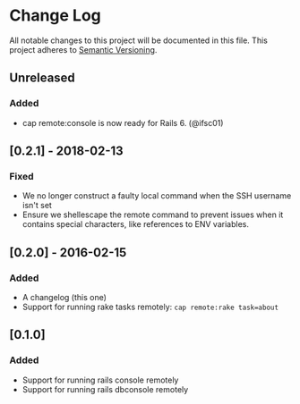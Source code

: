 # Change Log

All notable changes to this project will be documented in this file.
This project adheres to [Semantic Versioning](http://semver.org/).

## Unreleased

### Added

- cap remote:console is now ready for Rails 6. (@ifsc01)

## [0.2.1] - 2018-02-13

### Fixed

- We no longer construct a faulty local command when the SSH username isn't set
- Ensure we shellescape the remote command to prevent issues when it contains special characters, like references to ENV variables.

## [0.2.0] - 2016-02-15

### Added

- A changelog (this one)
- Support for running rake tasks remotely: `cap remote:rake task=about`

## [0.1.0]

### Added

- Support for running rails console remotely
- Support for running rails dbconsole remotely
